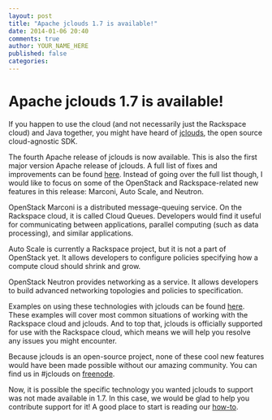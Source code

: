 ```yaml
---
layout: post
title: "Apache jclouds 1.7 is available!"
date: 2014-01-06 20:40
comments: true
author: YOUR_NAME_HERE
published: false
categories: 
---
```

# Apache jclouds 1.7 is available! #

If you happen to use the cloud (and not necessarily just the Rackspace cloud) and Java together, you might have heard of [jclouds](http://jclouds.apache.org/documentation/gettingstarted/what-is-jclouds/), the open source cloud-agnostic SDK.

The fourth Apache release of jclouds is now available. This is also the first major version Apache release of jclouds. A full list of fixes and improvements can be found [here](https://issues.apache.org/jira/browse/JCLOUDS/fixforversion/12324405). Instead of going over the full list though, I would like to focus on some of the OpenStack and Rackspace-related new features in this release: Marconi, Auto Scale, and Neutron.

OpenStack Marconi is a distributed message-queuing service. On the Rackspace cloud, it is called Cloud Queues. Developers would find it useful for communicating between applications, parallel computing (such as data processing), and similar applications.

Auto Scale is currently a Rackspace project, but it is not a part of OpenStack yet. It allows developers to configure policies specifying how a compute cloud should shrink and grow.

OpenStack Neutron provides networking as a service. It allows developers to build advanced networking topologies and policies to specification.

Examples on using these technologies with jclouds can be found [here](https://github.com/jclouds/jclouds-examples/tree/master/rackspace). These examples will cover most common situations of working with the Rackspace cloud and jclouds. And to top that, jclouds is officially supported for use with the Rackspace cloud, which means we will help you resolve any issues you might encounter.

Because jclouds is an open-source project, none of these cool new features would have been made possible without our amazing  community. You can find us in #jclouds on [freenode](http://webchat.freenode.net/?channels=#jclouds).

Now, it is possible the specific technology you wanted jclouds to support was not made available in 1.7. In this case, we would be glad to help you contribute support for it! A good place to start is reading our [how-to](https://wiki.apache.org/jclouds/How%20to%20Contribute).
